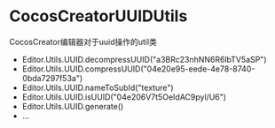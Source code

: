 # CocosCreatorUUIDUtils
CocosCreator编辑器对于uuid操作的util类

- Editor.Utils.UUID.decompressUUID("a3BRc23nhNN6R6lbTV5aSP")
- Editor.Utils.UUID.compressUUID("04e20e95-eede-4e78-8740-0bda7297f53a")
- Editor.Utils.UUID.nameToSubId("texture")
- Editor.Utils.UUID.isUUID("04e206V7t5OeIdAC9pyl/U6")
- Editor.Utils.UUID.generate()
- ...
